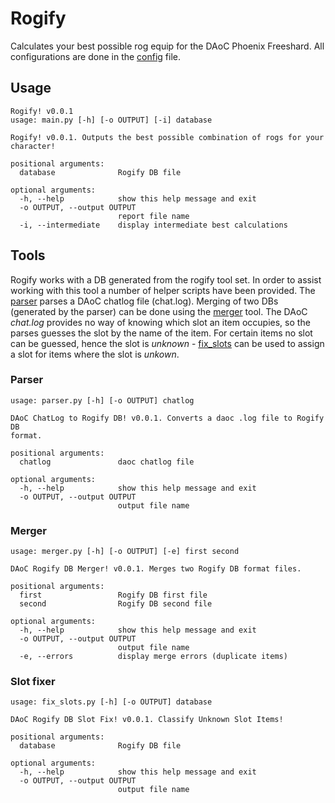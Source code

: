 # Rogify
Calculates your best possible rog equip for the DAoC Phoenix Freeshard.
All configurations are done in the [config](https://github.com/mpunkenhofer/Rogify/blob/master/rogify/__config__.py) file. 

## Usage
```
Rogify! v0.0.1
usage: main.py [-h] [-o OUTPUT] [-i] database

Rogify! v0.0.1. Outputs the best possible combination of rogs for your
character!

positional arguments:
  database              Rogify DB file

optional arguments:
  -h, --help            show this help message and exit
  -o OUTPUT, --output OUTPUT
                        report file name
  -i, --intermediate    display intermediate best calculations
```

## Tools

Rogify works with a DB generated from the rogify tool set. 
In order to assist working with this tool a number of helper scripts have been provided. 
The [parser](https://github.com/mpunkenhofer/Rogify/blob/master/rogify/tools/parser.py) parses a DAoC chatlog file (chat.log). Merging of two DBs (generated by the parser) 
can be done using the [merger](https://github.com/mpunkenhofer/Rogify/blob/master/rogify/tools/merger.py) tool. The DAoC *chat.log* provides no way of knowing which slot an item 
occupies, so the parses guesses the slot by the name of the item. For certain items no slot can be guessed, 
hence the slot is *unknown* - [fix_slots](https://github.com/mpunkenhofer/Rogify/blob/master/rogify/tools/fix_slots.py) can be used to assign a slot for items where the slot is *unkown*. 

### Parser
```
usage: parser.py [-h] [-o OUTPUT] chatlog

DAoC ChatLog to Rogify DB! v0.0.1. Converts a daoc .log file to Rogify DB
format.

positional arguments:
  chatlog               daoc chatlog file

optional arguments:
  -h, --help            show this help message and exit
  -o OUTPUT, --output OUTPUT
                        output file name
```

### Merger
```
usage: merger.py [-h] [-o OUTPUT] [-e] first second

DAoC Rogify DB Merger! v0.0.1. Merges two Rogify DB format files.

positional arguments:
  first                 Rogify DB first file
  second                Rogify DB second file

optional arguments:
  -h, --help            show this help message and exit
  -o OUTPUT, --output OUTPUT
                        output file name
  -e, --errors          display merge errors (duplicate items)
```

### Slot fixer
```
usage: fix_slots.py [-h] [-o OUTPUT] database

DAoC Rogify DB Slot Fix! v0.0.1. Classify Unknown Slot Items!

positional arguments:
  database              Rogify DB file

optional arguments:
  -h, --help            show this help message and exit
  -o OUTPUT, --output OUTPUT
                        output file name
```
